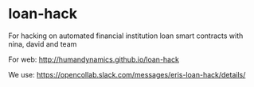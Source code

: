 # loan-hack
For hacking on automated financial institution loan smart contracts with nina, david and team

For web:  http://humandynamics.github.io/loan-hack

We use: https://opencollab.slack.com/messages/eris-loan-hack/details/

